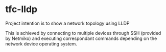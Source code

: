 # tfc-lldp

Project intention is to show a network topology using LLDP

This is achieved by connecting to multiple devices through SSH (provided by Netmiko) and executing correspondant commands depending on the network device operating system.
